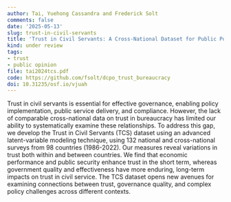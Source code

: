 ```yaml
---
author: Tai, Yuehong Cassandra and Frederick Solt
comments: false
date: '2025-05-13'
slug: trust-in-civil-servants
title: 'Trust in Civil Servants: A Cross-National Dataset for Public Policy Research, 1986–2022'
kind: under review
tags:
- trust
- public opinion
file: tai2024tcs.pdf
code: https://github.com/fsolt/dcpo_trust_bureaucracy
doi: 10.31235/osf.io/vjuah
---
```



Trust in civil servants is essential for effective governance, enabling policy implementation, public service delivery, and compliance. However, the lack of comparable cross-national data on trust in bureaucracy has limited our ability to systematically examine these relationships. To address this gap, we develop the Trust in Civil Servants (TCS) dataset using an advanced latent-variable modeling technique, using 132 national and cross-national surveys from 98 countries (1986-2022). Our measures reveal variations in trust both within and between countries. We find that economic performance and public security enhance trust in the short term, whereas government quality and effectiveness have more enduring, long-term impacts on trust in civil service. The TCS dataset opens new avenues for examining connections between trust, governance quality, and complex policy challenges across different contexts.
